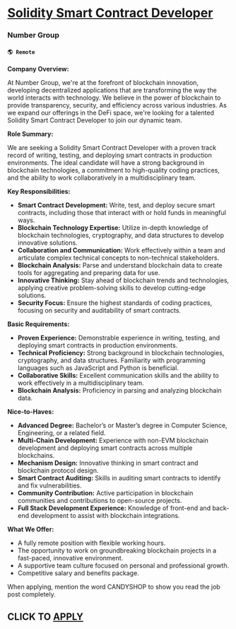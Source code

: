 # [Solidity Smart Contract Developer](https://www.remotewlb.com/apply/solidity-smart-contract-developer)  
### Number Group  
#### `🌎 Remote`  

**Company Overview:**

At Number Group, we're at the forefront of blockchain innovation, developing decentralized applications that are transforming the way the world interacts with technology. We believe in the power of blockchain to provide transparency, security, and efficiency across various industries. As we expand our offerings in the DeFi space, we're looking for a talented Solidity Smart Contract Developer to join our dynamic team.  
  

**Role Summary:**

We are seeking a Solidity Smart Contract Developer with a proven track record of writing, testing, and deploying smart contracts in production environments. The ideal candidate will have a strong background in blockchain technologies, a commitment to high-quality coding practices, and the ability to work collaboratively in a multidisciplinary team.  
  

**Key Responsibilities:**

  * **Smart Contract Development:** Write, test, and deploy secure smart contracts, including those that interact with or hold funds in meaningful ways.
  * **Blockchain Technology Expertise:** Utilize in-depth knowledge of blockchain technologies, cryptography, and data structures to develop innovative solutions.
  * **Collaboration and Communication:** Work effectively within a team and articulate complex technical concepts to non-technical stakeholders.
  * **Blockchain Analysis:** Parse and understand blockchain data to create tools for aggregating and preparing data for use.
  * **Innovative Thinking:** Stay ahead of blockchain trends and technologies, applying creative problem-solving skills to develop cutting-edge solutions.
  * **Security Focus:** Ensure the highest standards of coding practices, focusing on security and auditability of smart contracts.

  

**Basic Requirements:**

  * **Proven Experience:** Demonstrable experience in writing, testing, and deploying smart contracts in production environments.
  * **Technical Proficiency:** Strong background in blockchain technologies, cryptography, and data structures. Familiarity with programming languages such as JavaScript and Python is beneficial.
  * **Collaborative Skills:** Excellent communication skills and the ability to work effectively in a multidisciplinary team.
  * **Blockchain Analysis:** Proficiency in parsing and analyzing blockchain data.

  

**Nice-to-Haves:**

  * **Advanced Degree:** Bachelor’s or Master’s degree in Computer Science, Engineering, or a related field.
  * **Multi-Chain Development:** Experience with non-EVM blockchain development and deploying smart contracts across multiple blockchains.
  * **Mechanism Design:** Innovative thinking in smart contract and blockchain protocol design.
  * **Smart Contract Auditing:** Skills in auditing smart contracts to identify and fix vulnerabilities.
  * **Community Contribution:** Active participation in blockchain communities and contributions to open-source projects.
  * **Full Stack Development Experience:** Knowledge of front-end and back-end development to assist with blockchain integrations.

  

**What We Offer:**

  * A fully remote position with flexible working hours.
  * The opportunity to work on groundbreaking blockchain projects in a fast-paced, innovative environment.
  * A supportive team culture focused on personal and professional growth.
  * Competitive salary and benefits package.

When applying, mention the word CANDYSHOP to show you read the job post completely.  
## CLICK TO [APPLY](https://www.remotewlb.com/apply/solidity-smart-contract-developer)

